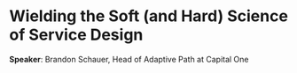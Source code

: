 # Wielding the Soft (and Hard) Science of Service Design

__Speaker__: Brandon Schauer, Head of Adaptive Path at Capital One